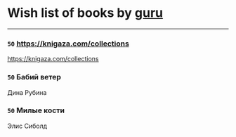 # Wish list of books by [guru](https://www.facebook.com/app_scoped_user_id/100000628715277/)
---

### `50` https://knigaza.com/collections
https://knigaza.com/collections

### `50` Бабий ветер
Дина Рубина

### `50` Милые кости
Элис Сиболд

